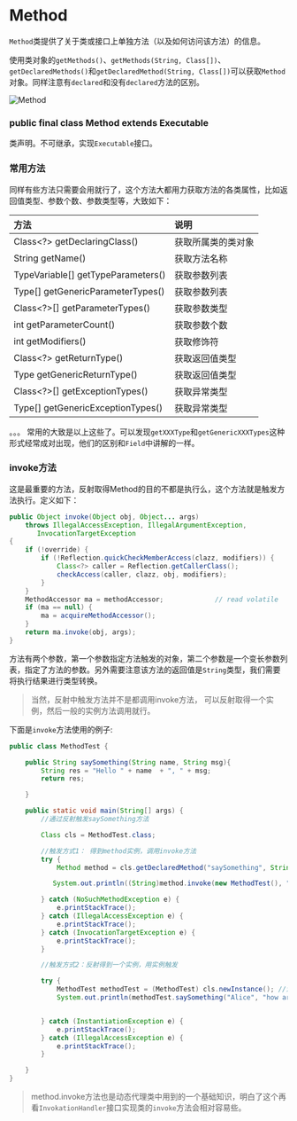 # Method

`Method`类提供了关于类或接口上单独方法（以及如何访问该方法）的信息。

使用类对象的`getMethods()`、`getMethods(String, Class[])`、`getDeclaredMethods()`和`getDeclaredMethod(String, Class[])`可以获取`Method`对象。同样注意有`declared`和没有`declared`方法的区别。

![Method](http://ovn0i3kdg.bkt.clouddn.com/Method.png)

### public final class Method extends Executable
类声明。不可继承，实现`Executable`接口。

### 常用方法
同样有些方法只需要会用就行了，这个方法大都用力获取方法的各类属性，比如返回值类型、参数个数、参数类型等，大致如下：

| 方法 | 说明 |
| :------------- | :------------- |
| Class<?> getDeclaringClass()       | 获取所属类的类对象      |
|String getName()   |  获取方法名称 |
|TypeVariable<Method>[] getTypeParameters()   |  获取参数列表 |
|Type[] getGenericParameterTypes()| 获取参数列表|
|Class<?>[] getParameterTypes()|获取参数类型|
|int getParameterCount()|获取参数个数 |
|int getModifiers()   |获取修饰符   |
|Class<?> getReturnType()   |  获取返回值类型 |
|Type getGenericReturnType()  | 获取返回值类型  |
|Class<?>[] getExceptionTypes() |  获取异常类型 |
|  Type[] getGenericExceptionTypes() |  获取异常类型  |

。。。
常用的大致是以上这些了。可以发现`getXXXType`和`getGenericXXXTypes`这种形式经常成对出现，他们的区别和`Field`中讲解的一样。

### invoke方法
这是最重要的方法，反射取得Method的目的不都是执行么，这个方法就是触发方法执行。定义如下：
```java
public Object invoke(Object obj, Object... args)
    throws IllegalAccessException, IllegalArgumentException,
       InvocationTargetException
{
    if (!override) {
        if (!Reflection.quickCheckMemberAccess(clazz, modifiers)) {
            Class<?> caller = Reflection.getCallerClass();
            checkAccess(caller, clazz, obj, modifiers);
        }
    }
    MethodAccessor ma = methodAccessor;             // read volatile
    if (ma == null) {
        ma = acquireMethodAccessor();
    }
    return ma.invoke(obj, args);
}
```
方法有两个参数，第一个参数指定方法触发的对象，第二个参数是一个变长参数列表，指定了方法的参数。另外需要注意该方法的返回值是`String`类型，我们需要将执行结果进行类型转换。

> 当然，反射中触发方法并不是都调用invoke方法， 可以反射取得一个实例，然后一般的实例方法调用就行。

下面是`invoke`方法使用的例子:
```java
public class MethodTest {

    public String saySomething(String name, String msg){
        String res = "Hello " + name  + ", " + msg;
        return res;

    }

    public static void main(String[] args) {
        //通过反射触发saySomething方法

        Class cls = MethodTest.class;

        //触发方式1： 得到method实例，调用invoke方法
        try {
            Method method = cls.getDeclaredMethod("saySomething", String.class, String.class);

           System.out.println((String)method.invoke(new MethodTest(), "baobao", "how are you"));//Hello baobao, how are you

        } catch (NoSuchMethodException e) {
            e.printStackTrace();
        } catch (IllegalAccessException e) {
            e.printStackTrace();
        } catch (InvocationTargetException e) {
            e.printStackTrace();
        }

        //触发方式2：反射得到一个实例，用实例触发

        try {
            MethodTest methodTest = (MethodTest) cls.newInstance(); //注意要进行类型转换
            System.out.println(methodTest.saySomething("Alice", "how are you"));//Hello Alice, how are you


        } catch (InstantiationException e) {
            e.printStackTrace();
        } catch (IllegalAccessException e) {
            e.printStackTrace();
        }

    }
}
```

> method.invoke方法也是动态代理类中用到的一个基础知识，明白了这个再看`InvokationHandler`接口实现类的`invoke`方法会相对容易些。
